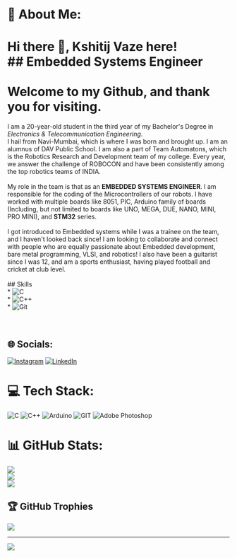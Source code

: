 # 💫 About Me:
# Hi there 👋, Kshitij Vaze here!<br>## Embedded Systems Engineer<br><br>Welcome to my Github, and thank you for visiting. 

I am a 20-year-old student in the third year of my Bachelor's Degree in *Electronics & Telecommunication Engineering*.<br>I hail from Navi-Mumbai, which is where I was born and brought up. I am an alumnus of DAV Public School. I am also a part of Team Automatons, which is the Robotics Research and Development team of my college. Every year, we answer the challenge of ROBOCON and have been consistently among the top robotics teams of INDIA.<br><br>My role in the team is that as an **EMBEDDED SYSTEMS ENGINEER**. I am responsible for the coding of the Microcontrollers of our robots. I have worked with multiple boards like 8051, PIC, Arduino family of boards (Including, but not limited to boards like UNO, MEGA, DUE, NANO, MINI, PRO MINI), and **STM32** series.<br><br>I got introduced to Embedded systems while I was a trainee on the team, and I haven't looked back since! I am looking to collaborate and connect with people who are equally passionate about Embedded development, bare metal programming, VLSI, and robotics! I also have been a guitarist since I was 12, and am a sports enthusiast, having played football and cricket at club level. <br><br>## Skills <br>* ![C](https://img.shields.io/badge/c-%2300599C.svg?style=for-the-badge&logo=c&logoColor=white)<br>* ![C++](https://img.shields.io/badge/c++-%2300599C.svg?style=for-the-badge&logo=c%2B%2B&logoColor=white)<br>* ![Git](https://img.shields.io/badge/git-%23F05033.svg?style=for-the-badge&logo=git&logoColor=white)<br><br> <br>


## 🌐 Socials:
[![Instagram](https://img.shields.io/badge/Instagram-%23E4405F.svg?logo=Instagram&logoColor=white)](https://instagram.com/d__by__dx) [![LinkedIn](https://img.shields.io/badge/LinkedIn-%230077B5.svg?logo=linkedin&logoColor=white)](https://linkedin.com/in/https://www.linkedin.com/in/kshitij-vaze-177a16229/) 

# 💻 Tech Stack:
![C](https://img.shields.io/badge/c-%2300599C.svg?style=plastic&logo=c&logoColor=white) ![C++](https://img.shields.io/badge/c++-%2300599C.svg?style=plastic&logo=c%2B%2B&logoColor=white) ![Arduino](https://img.shields.io/badge/-Arduino-00979D?style=plastic&logo=Arduino&logoColor=white) ![GIT](https://img.shields.io/badge/Git-fc6d26?style=plastic&logo=git&logoColor=white) ![Adobe Photoshop](https://img.shields.io/badge/adobephotoshop-%2331A8FF.svg?style=plastic&logo=adobephotoshop&logoColor=white)
# 📊 GitHub Stats:
![](https://github-readme-stats.vercel.app/api?username=dubistweltmeister05&theme=dark&hide_border=false&include_all_commits=false&count_private=false)<br/>
![](https://github-readme-streak-stats.herokuapp.com/?user=dubistweltmeister05&theme=dark&hide_border=false)<br/>
![](https://github-readme-stats.vercel.app/api/top-langs/?username=dubistweltmeister05&theme=dark&hide_border=false&include_all_commits=false&count_private=false&layout=compact)

## 🏆 GitHub Trophies
![](https://github-profile-trophy.vercel.app/?username=dubistweltmeister05&theme=radical&no-frame=false&no-bg=true&margin-w=4)

---
[![](https://visitcount.itsvg.in/api?id=dubistweltmeister05&label=Profile%20Views&color=1&icon=0&pretty=false)](https://visitcount.itsvg.in)

<!-- Proudly created with GPRM ( https://gprm.itsvg.in ) -->
